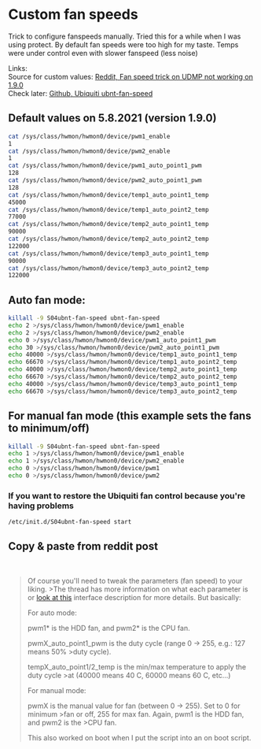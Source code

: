# Custom fan speeds

Trick to configure fanspeeds manually. Tried this for a while when I was using protect. By default fan speeds were too high for my taste. Temps were under control even with slower fanspeed (less noise)

Links:
<br/>Source for custom values: [Reddit, Fan speed trick on UDMP not working on 1.9.0]
<br/>Check later: [Github, Ubiquiti ubnt-fan-speed]



## Default values on 5.8.2021 (version 1.9.0)
```bash
cat /sys/class/hwmon/hwmon0/device/pwm1_enable
1
cat /sys/class/hwmon/hwmon0/device/pwm2_enable
1
cat /sys/class/hwmon/hwmon0/device/pwm1_auto_point1_pwm
128
cat /sys/class/hwmon/hwmon0/device/pwm2_auto_point1_pwm
128
cat /sys/class/hwmon/hwmon0/device/temp1_auto_point1_temp
45000
cat /sys/class/hwmon/hwmon0/device/temp1_auto_point2_temp
77000
cat /sys/class/hwmon/hwmon0/device/temp2_auto_point1_temp
90000
cat /sys/class/hwmon/hwmon0/device/temp2_auto_point2_temp
122000
cat /sys/class/hwmon/hwmon0/device/temp3_auto_point1_temp
90000
cat /sys/class/hwmon/hwmon0/device/temp3_auto_point2_temp
122000
```
## Auto fan mode:
```bash
killall -9 S04ubnt-fan-speed ubnt-fan-speed
echo 2 >/sys/class/hwmon/hwmon0/device/pwm1_enable
echo 2 >/sys/class/hwmon/hwmon0/device/pwm2_enable
echo 0 >/sys/class/hwmon/hwmon0/device/pwm1_auto_point1_pwm
echo 30 >/sys/class/hwmon/hwmon0/device/pwm2_auto_point1_pwm
echo 40000 >/sys/class/hwmon/hwmon0/device/temp1_auto_point1_temp
echo 66670 >/sys/class/hwmon/hwmon0/device/temp1_auto_point2_temp
echo 40000 >/sys/class/hwmon/hwmon0/device/temp2_auto_point1_temp
echo 66670 >/sys/class/hwmon/hwmon0/device/temp2_auto_point2_temp
echo 40000 >/sys/class/hwmon/hwmon0/device/temp3_auto_point1_temp
echo 66670 >/sys/class/hwmon/hwmon0/device/temp3_auto_point2_temp
```

## For manual fan mode (this example sets the fans to minimum/off)

```bash
killall -9 S04ubnt-fan-speed ubnt-fan-speed
echo 1 >/sys/class/hwmon/hwmon0/device/pwm1_enable
echo 1 >/sys/class/hwmon/hwmon0/device/pwm2_enable
echo 0 >/sys/class/hwmon/hwmon0/device/pwm1
echo 0 >/sys/class/hwmon/hwmon0/device/pwm2
```

### If you want to restore the Ubiquiti fan control because you're having problems

```bash
/etc/init.d/S04ubnt-fan-speed start
```

## Copy & paste from reddit post
<br />

>Of course you'll need to tweak the parameters (fan speed) to your liking. >The thread has more information on what each parameter is or [look at this]
>interface description for more details. But basically:
>
>For auto mode:
>
>pwm1* is the HDD fan, and pwm2* is the CPU fan.
>
>pwmX_auto_point1_pwm is the duty cycle (range 0 -> 255, e.g.: 127 means 50% >duty cycle).
>
>tempX_auto_point1/2_temp is the min/max temperature to apply the duty cycle >at (40000 means 40 C, 60000 means 60 C, etc...)
>
>For manual mode:
>
>pwmX is the manual value for fan (between 0 -> 255). Set to 0 for minimum >fan or off, 255 for max fan. Again, pwm1 is the HDD fan, and pwm2 is the >CPU fan.
>
>This also worked on boot when I put the script into an on boot script.



[arbitrary case-insensitive reference text]: https://www.mozilla.org
[1]: http://slashdot.org
[link text itself]: http://www.reddit.com

[Reddit, Fan speed trick on UDMP not working on 1.9.0]: https://www.reddit.com/r/Ubiquiti/comments/lw4mjl/fan_speed_trick_on_udmp_not_working_on_190/
[Github, Ubiquiti ubnt-fan-speed]:https://github.com/heXeo/ubnt-fan-speed
[look at this]: https://git.ti.com/cgit/ti-linux-kernel/ti-linux-kernel/tree/Documentation/hwmon/adt7475?id=1c301fc5394f7e1aa4c201e6e03d55d9c08b3bdf